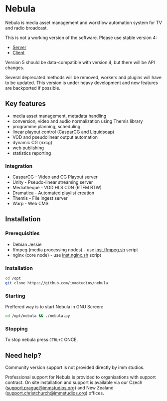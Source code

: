 Nebula
======

Nebula is media asset management and workflow automation system for TV and radio broadcast.

This is not a working version of the software. Please use stable version 4:

 - [Server](https://github.com/opennx/nx.server)
 - [Client](https://github.com/opennx/nx.client)

Version 5 should be data-compatible with version 4, but there will be API changes.

Several deprecated methods will be removed, workers and plugins will have to be updated.
This version is under heavy development and new features are backported if possible.

Key features
------------

 - media asset management, metadata handling
 - conversion, video and audio normalization using Themis library
 - programme planning, scheduling
 - linear playout control (CasparCG and Liquidsoap)
 - VOD and pseudolinear output automation
 - dynamic CG (nxcg)
 - web publishing
 - statistics reporting

### Integration

 - CasparCG - Video and CG Playout server
 - Unity - Pseudo-linear streaming server
 - Mediatheque - VOD HLS CDN (RTFM BTW)
 - Dramatica - Automated playlist creation
 - Themis - File ingest server
 - Warp - Web CMS

Installation
------------

### Prerequisities

 - Debian Jessie
 - ffmpeg (media processing nodes) - use [inst.ffmpeg.sh](https://github.com/immstudios/installers/blob/master/install.ffmpeg.sh) script
 - nginx (core node) - use [inst.nginx.sh](https://github.com/immstudios/installers/blob/master/install.nginx.sh) script

### Installation

```bash
cd /opt
git clone https://github.com/immstudios/nebula
```

### Starting

Preffered way is to start Nebula in GNU Screen:

```bash
cd /opt/nebula && ./nebula.py
```

### Stopping

To stop nebula press `CTRL+C` ONCE.


Need help?
----------

Community version support is not provided directly by imm studios.

Professional support for Nebula is provided to organisations with support contract.
On site installation and support is available via our Czech (support.prague@immstudios.org) and New Zealand (support.christchurch@immstudios.org) offices.

